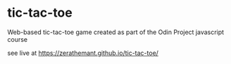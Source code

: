 # tic-tac-toe
Web-based tic-tac-toe game created as part of the Odin Project javascript course

see live at https://zerathemant.github.io/tic-tac-toe/
